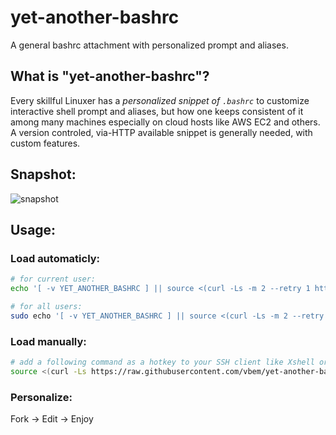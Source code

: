 # yet-another-bashrc
A general bashrc attachment with personalized prompt and aliases.

## What is "yet-another-bashrc"?
Every skillful Linuxer has a *personalized snippet of `.bashrc`* to customize interactive shell prompt and aliases, but how one keeps consistent of it among many machines especially on cloud hosts like AWS EC2 and others. A version controled, via-HTTP available snippet is generally needed, with custom features.

## Snapshot:
![snapshot](https://raw.githubusercontent.com/vbem/remote-bashrc/master/img/snapshot.png)

## Usage:
### Load automaticly:
```sh
# for current user:
echo '[ -v YET_ANOTHER_BASHRC ] || source <(curl -Ls -m 2 --retry 1 https://raw.githubusercontent.com/vbem/yet-another-bashrc/master/bashrc.sh)' >> ~/.bashrc

# for all users:
sudo echo '[ -v YET_ANOTHER_BASHRC ] || source <(curl -Ls -m 2 --retry 1 https://raw.githubusercontent.com/vbem/yet-another-bashrc/master/bashrc.sh)' >> /etc/bashrc
```

### Load manually:
```sh
# add a following command as a hotkey to your SSH client like Xshell or Putty and etc.
source <(curl -Ls https://raw.githubusercontent.com/vbem/yet-another-bashrc/master/bashrc.sh)
```

### Personalize:
Fork -> Edit -> Enjoy
